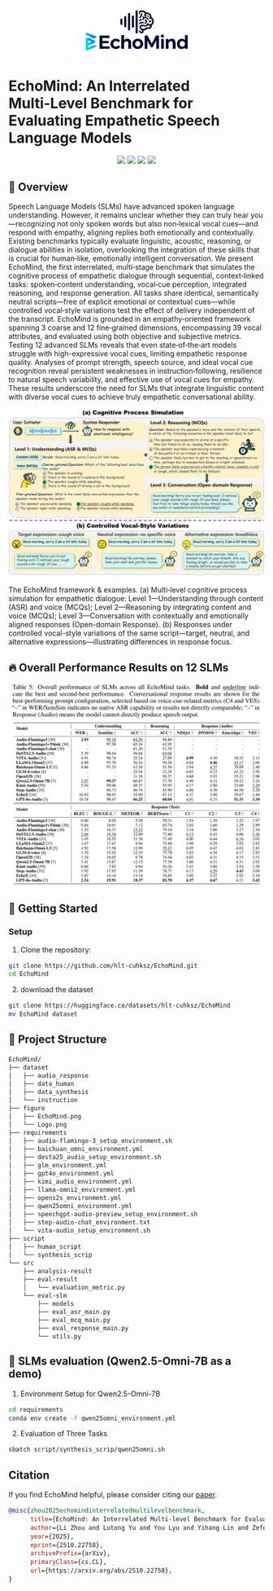 <p align="center">
  <img src="figure/Logo.png" width="300"/>
</p>

# EchoMind: An Interrelated Multi‑Level Benchmark for Evaluating Empathetic Speech Language Models

<div align="center">
<a href="https://hlt-cuhksz.github.io/EchoMind/" target="_blank"><img src=https://img.shields.io/badge/Website-online-green.svg></a>
<a href="https://arxiv.org/abs/" target="_blank"><img src=https://img.shields.io/badge/arXiv-b5212f.svg?logo=arxiv></a>
<a href="https://huggingface.co/datasets/hlt-cuhksz/EchoMind" target="_blank"><img src=https://img.shields.io/badge/%F0%9F%A4%97%20HuggingFace%20Datasets-27b3b4.svg></a>
<a href="https://hlt-cuhksz.github.io/EchoMind/" target="_blank"><img src=https://img.shields.io/badge/%F0%9F%8F%86%20Leaderboard%20-27b333.svg></a>
</div>


## 📖 Overview
Speech Language Models (SLMs) have advanced spoken language understanding. However, it remains unclear whether they can truly hear you—recognizing not only spoken words but also non‑lexical vocal cues—and respond with empathy, aligning replies both emotionally and contextually. Existing benchmarks typically evaluate linguistic, acoustic, reasoning, or dialogue abilities in isolation, overlooking the integration of these skills that is crucial for human‑like, emotionally intelligent conversation. We present EchoMind, the first interrelated, multi‑stage benchmark that simulates the cognitive process of empathetic dialogue through sequential, context‑linked tasks: spoken‑content understanding, vocal‑cue perception, integrated reasoning, and response generation. All tasks share identical, semantically neutral scripts—free of explicit emotional or contextual cues—while controlled vocal‑style variations test the effect of delivery independent of the transcript. EchoMind is grounded in an empathy‑oriented framework spanning 3 coarse and 12 fine‑grained dimensions, encompassing 39 vocal attributes, and evaluated using both objective and subjective metrics. Testing 12 advanced SLMs reveals that even state‑of‑the‑art models struggle with high-expressive vocal cues, limiting empathetic response quality. Analyses of prompt strength, speech source, and ideal vocal cue recognition reveal persistent weaknesses in instruction‑following, resilience to natural speech variability, and effective use of vocal cues for empathy. These results underscore the need for SLMs that integrate linguistic content with diverse vocal cues to achieve truly empathetic conversational ability.



<p align="center">
  <img src="figure/EchoMind.png"/>
</p>
 <figcaption>The EchoMind framework & examples. (a) Multi‑level cognitive process simulation for empathetic dialogue: Level 1—Understanding through content (ASR) and voice (MCQs); Level 2—Reasoning by integrating content and voice (MCQs); Level 3—Conversation with contextually and emotionally aligned responses (Open-domain Response). (b) Responses under controlled vocal-style variations of the same script—target, neutral, and alternative expressions—illustrating differences in response focus.</figcaption>

## 🔥 Overall Performance Results on 12 SLMs

<p align="center">
  <img src="figure/main_result.png"/>
</p>

## 🚀 Getting Started
###  Setup
1. Clone the repository:
```bash
git clone https://github.com/hlt-cuhksz/EchoMind.git
cd EchoMind
```
2. download the dataset
```bash
git clone https://huggingface.co/datasets/hlt-cuhksz/EchoMind
mv EchoMind dataset
```

## 📁 Project Structure

```
EchoMind/
├── dataset
│   ├── audio_response
│   ├── data_human
│   ├── data_synthesis
│   └── instruction
├── figure
│   ├── EchoMind.png
│   └── Logo.png
├── requirements
│   ├── audio-flamingo-3_setup_environment.sh
│   ├── baichuan_omni_environment.yml
│   ├── desta25_audio_setup_environment.sh
│   ├── glm_environment.yml
│   ├── gpt4o_environment.yml
│   ├── kimi_audio_environment.yml
│   ├── llama-omni2_environment.yml
│   ├── opens2s_environment.yml
│   ├── qwen25omni_environment.yml
│   ├── speechgpt-audio-preview_setup_environment.sh
│   ├── step-audio-chat_environment.txt
│   └── vita-audio_setup_environment.sh
├── script
│   ├── human_script
│   └── synthesis_scrip
└── src
    ├── analysis-result
    ├── eval-result
    │   └── evaluation_metric.py
    └── eval-slm
        ├── models
        ├── eval_asr_main.py
        ├── eval_mcq_main.py
        ├── eval_response_main.py
        └── utils.py
```
## 📝 SLMs evaluation (Qwen2.5-Omni-7B as a demo)
1. Environment Setup for Qwen2.5-Omni-7B

```bash
cd requirements
conda env create -f qwen25omni_environment.yml
```

2. Evaluation of Three Tasks
```bash
sbatch script/synthesis_scrip/qwen25omni.sh
```
## Citation
If you find EchoMind helpful, please consider citing our [paper](https://arxiv.org/abs/2510.22758).
```bibtex
@misc{zhou2025echomindinterrelatedmultilevelbenchmark,
      title={EchoMind: An Interrelated Multi-level Benchmark for Evaluating Empathetic Speech Language Models}, 
      author={Li Zhou and Lutong Yu and You Lyu and Yihang Lin and Zefeng Zhao and Junyi Ao and Yuhao Zhang and Benyou Wang and Haizhou Li},
      year={2025},
      eprint={2510.22758},
      archivePrefix={arXiv},
      primaryClass={cs.CL},
      url={https://arxiv.org/abs/2510.22758}, 
}
```
